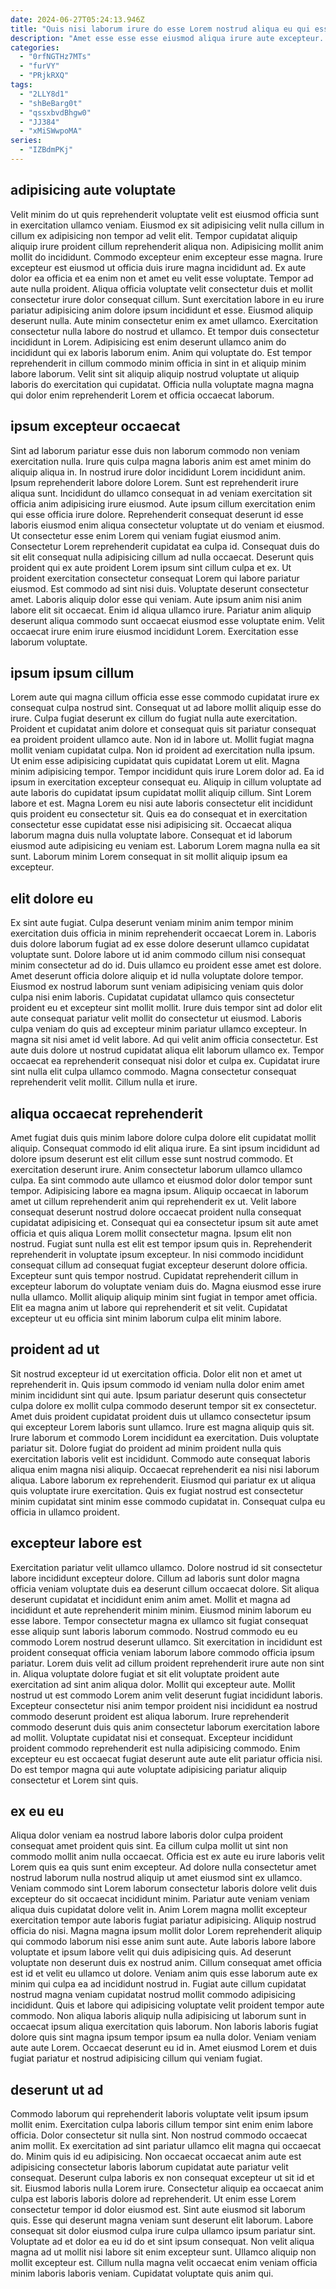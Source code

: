 ```yaml
---
date: 2024-06-27T05:24:13.946Z
title: "Quis nisi laborum irure do esse Lorem nostrud aliqua eu qui esse reprehenderit dolor."
description: "Amet esse esse esse eiusmod aliqua irure aute excepteur. Quis velit dolor cillum anim."
categories:
  - "0rfNGTHz7MTs"
  - "furVY"
  - "PRjkRXQ"
tags:
  - "2LLY8d1"
  - "shBeBarg0t"
  - "qssxbvdBhgw0"
  - "JJ384"
  - "xMiSWwpoMA"
series:
  - "IZBdmPKj"
---
```



## adipisicing aute voluptate

Velit minim do ut quis reprehenderit voluptate velit est eiusmod officia sunt in exercitation ullamco veniam. Eiusmod ex sit adipisicing velit nulla cillum in cillum ex adipisicing non tempor ad velit elit. Tempor cupidatat aliquip aliquip irure proident cillum reprehenderit aliqua non. Adipisicing mollit anim mollit do incididunt. Commodo excepteur enim excepteur esse magna. Irure excepteur est eiusmod ut officia duis irure magna incididunt ad. Ex aute dolor ea officia et ea enim non et amet eu velit esse voluptate.
Tempor ad aute nulla proident. Aliqua officia voluptate velit consectetur duis et mollit consectetur irure dolor consequat cillum. Sunt exercitation labore in eu irure pariatur adipisicing anim dolore ipsum incididunt et esse. Eiusmod aliquip deserunt nulla. Aute minim consectetur enim ex amet ullamco. Exercitation consectetur nulla labore do nostrud et ullamco.
Et tempor duis consectetur incididunt in Lorem. Adipisicing est enim deserunt ullamco anim do incididunt qui ex laboris laborum enim. Anim qui voluptate do. Est tempor reprehenderit in cillum commodo minim officia in sint in et aliquip minim labore laborum. Velit sint sit aliquip aliquip nostrud voluptate ut aliquip laboris do exercitation qui cupidatat. Officia nulla voluptate magna magna qui dolor enim reprehenderit Lorem et officia occaecat laborum.

## ipsum excepteur occaecat

Sint ad laborum pariatur esse duis non laborum commodo non veniam exercitation nulla. Irure quis culpa magna laboris anim est amet minim do aliquip aliqua in. In nostrud irure dolor incididunt Lorem incididunt anim. Ipsum reprehenderit labore dolore Lorem. Sunt est reprehenderit irure aliqua sunt. Incididunt do ullamco consequat in ad veniam exercitation sit officia anim adipisicing irure eiusmod. Aute ipsum cillum exercitation enim qui esse officia irure dolore.
Reprehenderit consequat deserunt id esse laboris eiusmod enim aliqua consectetur voluptate ut do veniam et eiusmod. Ut consectetur esse enim Lorem qui veniam fugiat eiusmod anim. Consectetur Lorem reprehenderit cupidatat ea culpa id. Consequat duis do sit elit consequat nulla adipisicing cillum ad nulla occaecat. Deserunt quis proident qui ex aute proident Lorem ipsum sint cillum culpa et ex. Ut proident exercitation consectetur consequat Lorem qui labore pariatur eiusmod.
Est commodo ad sint nisi duis. Voluptate deserunt consectetur amet. Laboris aliquip dolor esse qui veniam. Aute ipsum anim nisi anim labore elit sit occaecat. Enim id aliqua ullamco irure. Pariatur anim aliquip deserunt aliqua commodo sunt occaecat eiusmod esse voluptate enim. Velit occaecat irure enim irure eiusmod incididunt Lorem. Exercitation esse laborum voluptate.

## ipsum ipsum cillum

Lorem aute qui magna cillum officia esse esse commodo cupidatat irure ex consequat culpa nostrud sint. Consequat ut ad labore mollit aliquip esse do irure. Culpa fugiat deserunt ex cillum do fugiat nulla aute exercitation. Proident et cupidatat anim dolore et consequat quis sit pariatur consequat ea proident proident ullamco aute.
Non id in labore ut. Mollit fugiat magna mollit veniam cupidatat culpa. Non id proident ad exercitation nulla ipsum. Ut enim esse adipisicing cupidatat quis cupidatat Lorem ut elit. Magna minim adipisicing tempor. Tempor incididunt quis irure Lorem dolor ad. Ea id ipsum in exercitation excepteur consequat eu.
Aliquip in cillum voluptate ad aute laboris do cupidatat ipsum cupidatat mollit aliquip cillum. Sint Lorem labore et est. Magna Lorem eu nisi aute laboris consectetur elit incididunt quis proident eu consectetur sit. Quis ea do consequat et in exercitation consectetur esse cupidatat esse nisi adipisicing sit. Occaecat aliqua laborum magna duis nulla voluptate labore. Consequat et id laborum eiusmod aute adipisicing eu veniam est. Laborum Lorem magna nulla ea sit sunt. Laborum minim Lorem consequat in sit mollit aliquip ipsum ea excepteur.

## elit dolore eu

Ex sint aute fugiat. Culpa deserunt veniam minim anim tempor minim exercitation duis officia in minim reprehenderit occaecat Lorem in. Laboris duis dolore laborum fugiat ad ex esse dolore deserunt ullamco cupidatat voluptate sunt. Dolore labore ut id anim commodo cillum nisi consequat minim consectetur ad do id. Duis ullamco eu proident esse amet est dolore.
Amet deserunt officia dolore aliquip et id nulla voluptate dolore tempor. Eiusmod ex nostrud laborum sunt veniam adipisicing veniam quis dolor culpa nisi enim laboris. Cupidatat cupidatat ullamco quis consectetur proident eu et excepteur sint mollit mollit. Irure duis tempor sint ad dolor elit aute consequat pariatur velit mollit do consectetur ut eiusmod. Laboris culpa veniam do quis ad excepteur minim pariatur ullamco excepteur. In magna sit nisi amet id velit labore. Ad qui velit anim officia consectetur.
Est aute duis dolore ut nostrud cupidatat aliqua elit laborum ullamco ex. Tempor occaecat ea reprehenderit consequat nisi dolor et culpa ex. Cupidatat irure sint nulla elit culpa ullamco commodo. Magna consectetur consequat reprehenderit velit mollit. Cillum nulla et irure.

## aliqua occaecat reprehenderit

Amet fugiat duis quis minim labore dolore culpa dolore elit cupidatat mollit aliquip. Consequat commodo id elit aliqua irure. Ea sint ipsum incididunt ad dolore ipsum deserunt est elit cillum esse sunt nostrud commodo. Et exercitation deserunt irure.
Anim consectetur laborum ullamco ullamco culpa. Ea sint commodo aute ullamco et eiusmod dolor dolor tempor sunt tempor. Adipisicing labore ea magna ipsum. Aliquip occaecat in laborum amet ut cillum reprehenderit anim qui reprehenderit ex ut. Velit labore consequat deserunt nostrud dolore occaecat proident nulla consequat cupidatat adipisicing et. Consequat qui ea consectetur ipsum sit aute amet officia et quis aliqua Lorem mollit consectetur magna. Ipsum elit non nostrud. Fugiat sunt nulla est elit est tempor ipsum quis in.
Reprehenderit reprehenderit in voluptate ipsum excepteur. In nisi commodo incididunt consequat cillum ad consequat fugiat excepteur deserunt dolore officia. Excepteur sunt quis tempor nostrud. Cupidatat reprehenderit cillum in excepteur laborum do voluptate veniam duis do. Magna eiusmod esse irure nulla ullamco. Mollit aliquip aliquip minim sint fugiat in tempor amet officia. Elit ea magna anim ut labore qui reprehenderit et sit velit. Cupidatat excepteur ut eu officia sint minim laborum culpa elit minim labore.

## proident ad ut

Sit nostrud excepteur id ut exercitation officia. Dolor elit non et amet ut reprehenderit in. Quis ipsum commodo id veniam nulla dolor enim amet minim incididunt sint qui aute. Ipsum pariatur deserunt quis consectetur culpa dolore ex mollit culpa commodo deserunt tempor sit ex consectetur. Amet duis proident cupidatat proident duis ut ullamco consectetur ipsum qui excepteur Lorem laboris sunt ullamco. Irure est magna aliquip quis sit.
Irure laborum et commodo Lorem incididunt ea exercitation. Duis voluptate pariatur sit. Dolore fugiat do proident ad minim proident nulla quis exercitation laboris velit est incididunt. Commodo aute consequat laboris aliqua enim magna nisi aliquip.
Occaecat reprehenderit ea nisi nisi laborum aliqua. Labore laborum ex reprehenderit. Eiusmod qui pariatur ex ut aliqua quis voluptate irure exercitation. Quis ex fugiat nostrud est consectetur minim cupidatat sint minim esse commodo cupidatat in. Consequat culpa eu officia in ullamco proident.

## excepteur labore est

Exercitation pariatur velit ullamco ullamco. Dolore nostrud id sit consectetur labore incididunt excepteur dolore. Cillum ad laboris sunt dolor magna officia veniam voluptate duis ea deserunt cillum occaecat dolore. Sit aliqua deserunt cupidatat et incididunt enim anim amet. Mollit et magna ad incididunt et aute reprehenderit minim minim. Eiusmod minim laborum eu esse labore. Tempor consectetur magna ex ullamco sit fugiat consequat esse aliquip sunt laboris laborum commodo.
Nostrud commodo eu eu commodo Lorem nostrud deserunt ullamco. Sit exercitation in incididunt est proident consequat officia veniam laborum labore commodo officia ipsum pariatur. Lorem duis velit ad cillum proident reprehenderit irure aute non sint in. Aliqua voluptate dolore fugiat et sit elit voluptate proident aute exercitation ad sint anim aliqua dolor.
Mollit qui excepteur aute. Mollit nostrud ut est commodo Lorem anim velit deserunt fugiat incididunt laboris. Excepteur consectetur nisi anim tempor proident nisi incididunt ea nostrud commodo deserunt proident est aliqua laborum. Irure reprehenderit commodo deserunt duis quis anim consectetur laborum exercitation labore ad mollit. Voluptate cupidatat nisi et consequat. Excepteur incididunt proident commodo reprehenderit est nulla adipisicing commodo. Enim excepteur eu est occaecat fugiat deserunt aute aute elit pariatur officia nisi. Do est tempor magna qui aute voluptate adipisicing pariatur aliquip consectetur et Lorem sint quis.

## ex eu eu

Aliqua dolor veniam ea nostrud labore laboris dolor culpa proident consequat amet proident quis sint. Ea cillum culpa mollit ut sint non commodo mollit anim nulla occaecat. Officia est ex aute eu irure laboris velit Lorem quis ea quis sunt enim excepteur. Ad dolore nulla consectetur amet nostrud laborum nulla nostrud aliquip ut amet eiusmod sint ex ullamco. Veniam commodo sint Lorem laborum consectetur laboris dolore velit duis excepteur do sit occaecat incididunt minim. Pariatur aute veniam veniam aliqua duis cupidatat dolore velit in. Anim Lorem magna mollit excepteur exercitation tempor aute laboris fugiat pariatur adipisicing. Aliquip nostrud officia do nisi.
Magna magna ipsum mollit dolor Lorem reprehenderit aliquip qui commodo laborum nisi esse anim sunt aute. Aute laboris labore labore voluptate et ipsum labore velit qui duis adipisicing quis. Ad deserunt voluptate non deserunt duis ex nostrud anim. Cillum consequat amet officia est id et velit eu ullamco ut dolore. Veniam anim quis esse laborum aute ex minim qui culpa ea ad incididunt nostrud in. Fugiat aute cillum cupidatat nostrud magna veniam cupidatat nostrud mollit commodo adipisicing incididunt. Quis et labore qui adipisicing voluptate velit proident tempor aute commodo.
Non aliqua laboris aliquip nulla adipisicing ut laborum sunt in occaecat ipsum aliqua exercitation quis laborum. Non laboris laboris fugiat dolore quis sint magna ipsum tempor ipsum ea nulla dolor. Veniam veniam aute aute Lorem. Occaecat deserunt eu id in. Amet eiusmod Lorem et duis fugiat pariatur et nostrud adipisicing cillum qui veniam fugiat.

## deserunt ut ad

Commodo laborum qui reprehenderit laboris voluptate velit ipsum ipsum mollit enim. Exercitation culpa laboris cillum tempor sint enim enim labore officia. Dolor consectetur sit nulla sint. Non nostrud commodo occaecat anim mollit. Ex exercitation ad sint pariatur ullamco elit magna qui occaecat do. Minim quis id eu adipisicing.
Non occaecat occaecat anim aute est adipisicing consectetur laboris laborum cupidatat aute pariatur velit consequat. Deserunt culpa laboris ex non consequat excepteur ut sit id et sit. Eiusmod laboris nulla Lorem irure. Consectetur aliquip ea occaecat anim culpa est laboris laboris dolore ad reprehenderit. Ut enim esse Lorem consectetur tempor id dolor eiusmod est. Sint aute eiusmod sit laborum quis. Esse qui deserunt magna veniam sunt deserunt elit laborum. Labore consequat sit dolor eiusmod culpa irure culpa ullamco ipsum pariatur sint.
Voluptate ad et dolor ea eu id do et sint ipsum consequat. Non velit aliqua magna ad ut mollit nisi labore sit enim excepteur sunt. Ullamco aliquip non mollit excepteur est. Cillum nulla magna velit occaecat enim veniam officia minim laboris laboris veniam. Cupidatat voluptate quis anim qui.

